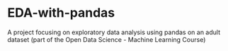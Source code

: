 # EDA-with-pandas
A project focusing on exploratory data analysis using pandas on an adult dataset (part of the Open Data Science - Machine Learning Course)
